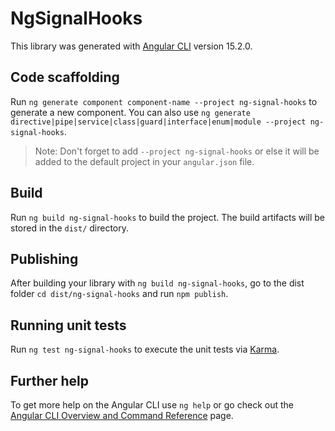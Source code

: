 # NgSignalHooks

This library was generated with [Angular CLI](https://github.com/angular/angular-cli) version 15.2.0.

## Code scaffolding

Run `ng generate component component-name --project ng-signal-hooks` to generate a new component. You can also use `ng generate directive|pipe|service|class|guard|interface|enum|module --project ng-signal-hooks`.
> Note: Don't forget to add `--project ng-signal-hooks` or else it will be added to the default project in your `angular.json` file. 

## Build

Run `ng build ng-signal-hooks` to build the project. The build artifacts will be stored in the `dist/` directory.

## Publishing

After building your library with `ng build ng-signal-hooks`, go to the dist folder `cd dist/ng-signal-hooks` and run `npm publish`.

## Running unit tests

Run `ng test ng-signal-hooks` to execute the unit tests via [Karma](https://karma-runner.github.io).

## Further help

To get more help on the Angular CLI use `ng help` or go check out the [Angular CLI Overview and Command Reference](https://angular.io/cli) page.
